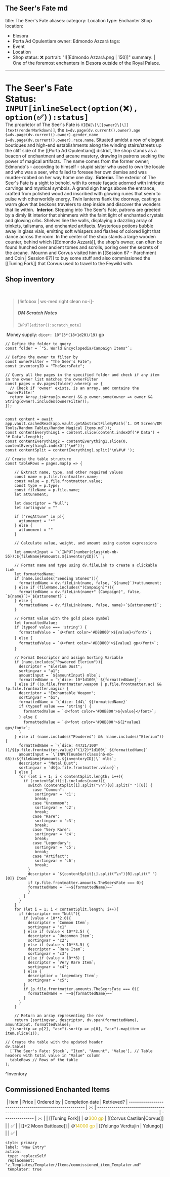 
The Seer's Fate
md
---
title: The Seer's Fate
aliases: 
category: Location
type: Enchanter Shop
location:
  - Elesora
  - Porta Ad Opulentiam
owner: Edmondo Azzarà
tags:
  - Event
  - Location
  - Shop
status: ❌
portrait: "![[Edmondo Azzarà.png | 150]]"
summary: |
  One of the foremost enchanters in Elesora outside of the Royal Palace.
---
# The Seer's Fate <span style="float:right">Status: `INPUT[inlineSelect(option(❌), option(✅)):status]`</span> 
﻿
The proprietor of The Seer's Fate is `VIEW[\[\[{owner}\]\]][text(renderMarkdown)]`, the `$=dv.page(dv.current().owner).age` `$=dv.page(dv.current().owner).gender_name` `$=dv.page(dv.current().owner).race.name`. Situated amidst a row of elegant boutiques and high-end establishments along the winding stairs/streets up the cliff side of the [[Porta Ad Opulentiam]] district, the shop stands as a beacon of enchantment and arcane mastery, drawing in patrons seeking the power of magical artifacts.
﻿
The name comes from the former owner; Edmondo's - according to himself - stupid sister who used to own the locale and who was a seer, who failed to foresee her own demise and was murder-robbed on her way home one day.
﻿
**Exterior.** The exterior of The Seer's Fate is a sight to behold, with its ornate façade adorned with intricate carvings and mystical symbols. A grand sign hangs above the entrance, crafted from polished wood and inscribed with glowing runes that seem to pulse with otherworldly energy. Twin lanterns flank the doorway, casting a warm glow that beckons travelers to step inside and discover the wonders that lie within.
﻿
**Interior.** Stepping into The Seer's Fate, patrons are greeted by a dimly lit interior that shimmers with the faint light of enchanted crystals and glowing orbs. Shelves line the walls, displaying a dazzling array of trinkets, talismans, and enchanted artifacts. Mysterious potions bubble away in glass vials, emitting soft whispers and flashes of colored light that dance across the room. In the center of the shop stands a large wooden counter, behind which [[Edmondo Azzarà]], the shop's owner, can often be found hunched over ancient tomes and scrolls, poring over the secrets of the arcane. 
﻿
Mournn and Corvus visited him in [[Session 67 - Parchment and Coin | Session 67]] to buy some stuff and also commissioned the [[Tuning Fork]] that Corvus used to travel to the Feywild with.
﻿
## Shop inventory
﻿
> [!infobox | ws-med right clean no-i]- 
>  ##### DM Scratch Notes
> ```meta-bind
> INPUT[editor():scratch_note]
> ```
﻿
Money supply: `dice+: 10^(3*(18+1d20)/19)` gp
﻿
```dataviewjs
// Define the folder to query
const folder = `"5. World Encyclopedia/Campaign Items"`;
﻿
// Define the owner to filter by
const ownerFilter = "The Seer's Fate";
const inventoryID = "TheSeersFate";
﻿
// Query all the pages in the specified folder and check if any item in the owner list matches the ownerFilter
const pages = dv.pages(folder).where(p => {
  // Check if 'owner' exists, is an array, and contains the 'ownerFilter'
  return Array.isArray(p.owner) && p.owner.some(owner => owner && String(owner).includes(ownerFilter));
});
﻿
﻿
const content = await app.vault.cachedRead(app.vault.getAbstractFileByPath(`1. DM Screen/DM Tools/Random Tables/Random Magical Items.md`));
const contentEverything1 = content.slice(content.indexOf('# Data') + '# Data'.length);
const contentEverything2 = contentEverything1.slice(0, contentEverything1.indexOf('\n#'));
const contentSplit = contentEverything1.split('\n\#\# ');
﻿
// Create the table structure
const tableRows = pages.map(p => {
        
    // Extract name, type, and other required values
	const name = p.file.frontmatter.name;
	const value = p.file.frontmatter.value;
    const type = p.type;
    const fileName = p.file.name;
    let attunement;
﻿
	let descriptor = "Null";
	let sortingvar = ""
﻿
    if ("reqAttune" in p){
      attunement = "*"
    } else {
      attunement = ""
    }
    
    // Calculate value, weight, and amount using custom expressions
    
    let amountInput = `\`INPUT[number(class(nb-mb-55)):${fileName}#amounts.${inventoryID}]\``;
    
    // Format name and type using dv.fileLink to create a clickable link
    let formattedName;
    if (name.includes("Sending Stones")){
      formattedName = dv.fileLink(name, false, `${name}`)+attunement;
    } else if (fileName.includes("(Campaign)")){
      formattedName = dv.fileLink(name+" (Campaign)", false, `${name}`)+`${attunement}`;
    } else {
      formattedName = dv.fileLink(name, false, name)+`${attunement}`;
    }
      
    // Format value with the gold piece symbol
    let formattedValue;
    if (typeof value === 'string') {
      formattedValue = `🪙<font color='#D8B800'>${value}</font>`;
    } else {
      formattedValue = `🪙<font color='#D8B800'>${value} gp</font>`;
    }
﻿
	// Format Descriptor and assign Sorting Variable
	if (name.includes("Powdered Elerium")){
	  descriptor = "Elerium Dust";
	  sortingvar = "a1";
	  amountInput = `${amountInput} mlbs`;
	  formattedName = `\`dice: 10*1d100\` ${formattedName}`;
	} else if ((p.file.frontmatter.weapon | p.file.frontmatter.ac) && !p.file.frontmatter.magic) {
	  descriptor = "Enchantable Weapon";
	  sortingvar = "b1";
	  formattedName = `\`dice: 1d4\` ${formattedName}`
	  if (typeof value === 'string') {
        formattedValue = `🪙<font color='#D8B800'>${value}</font>`;
      } else {
        formattedValue = `🪙<font color='#D8B800'>${2*value} gp</font>`;
      }	  
	} else if (name.includes("Powdered") && !name.includes("Elerium")) {
	  formattedName = `\`dice: 44721/100*(1/${p.file.frontmatter.value})^(1/2)*1d100\` ${formattedName}`
	  amountInput = `\`INPUT[number(class(nb-mb-65)):${fileName}#amounts.${inventoryID}]\` mlbs`;
	  descriptor = "Metal Dust";
	  sortingvar = `d${p.file.frontmatter.value}`;
	} else {
      for (let i = 1; i < contentSplit.length; i++){
        if (contentSplit[i].includes(name)){
          switch (contentSplit[i].split("\n")[0].split(" ")[0]) {
            case "Common":
             sortingvar = 'c1';
             break;
            case "Uncommon":
             sortingvar = 'c2';
             break;
            case "Rare":
             sortingvar = 'c3';
             break;
            case "Very Rare":
             sortingvar = 'c4';
             break;
            case "Legendary":
             sortingvar = 'c5';
             break;
            case "Artifact":
             sortingvar = 'c6';
             break;
          }
	      descriptor = `${contentSplit[i].split("\n")[0].split(" ")[0]} Item`
	      if (p.file.frontmatter.amounts.TheSeersFate === 0){
	      formattedName = `~~${formattedName}~~`
	      }
        }
      }
	}
	for (let i = 1; i < contentSplit.length; i++){
      if (descriptor === "Null"){
        if (value < 10**2.0){
          descriptor = `Common Item`;
          sortingvar = "c1"
        } else if (value < 10**2.5) {
          descriptor = `Uncommon Item`;
          sortingvar = "c2";
        } else if (value < 10**3.5) {
	      descriptor = `Rare Item`;
	      sortingvar = "c3";
        } else if (value < 10**6) {
	      descriptor = `Very Rare Item`;
	      sortingvar = "c4";
        } else {
          descriptior = `Legendary Item`;
          sortingvar = "c5";
        }
        if (p.file.frontmatter.amounts.TheSeersFate === 0){
		  formattedName = `~~${formattedName}~~`
	    }
      }
    }
       
    // Return an array representing the row
    return [sortingvar, descriptor, dv.span(formattedName), amountInput, formattedValue];
  }).sort(p => p[2], "asc").sort(p => p[0], "asc").map(item => item.slice(1));
﻿
// Create the table with the updated header
dv.table(
  [`The Seer's Fate: Stock`, "Item", "Amount", 'Value'], // Table headers with total value in "Value" column
  tableRows // Rows of the table
);
```
^Inventory
﻿
## Commissioned Enchanted Items 
﻿
| Item                                                     | Price                       | Ordered by                                                                                                   | Completion date | Retrieved?
| -------------------------------------------------------- | :-: | ------------------------------------------------------------------------------------------------------------ | --------------- | :-: |
| [[Tuning Fork]] | 🪙<font color="#D8B800">300 gp</font> | [[Corvus Castilan\|Corvus]] | <span data-date='1001-Alturiak-08' data-category='Commission' data-name='Feywild Tuning Fork complete'></span> |    ✅             |
| [[+2 Moon Battleaxe]] | 🪙<font color="#D8B800">14000 gp</font> | [[Yelungo Verdtujin \| Yelungo]] | <span data-date='1001-Tarsakh-8' data-category='Commission' data-name='+2 Moon Battleaxe complete'></span> | ✅   |
```meta-bind-button
style: primary
label: "New Entry"
action:
 type: replaceSelf
 replacement: "z_Templates/Templater/Items/commissioned_item_Templater.md"
 templater: true
```
﻿
##
﻿
﻿
﻿
﻿
﻿
﻿
